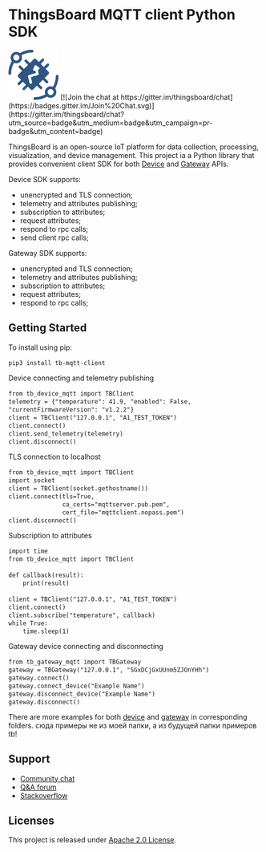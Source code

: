 # ThingsBoard MQTT client Python SDK
<img src="./logo.png?raw=true" width="100" height="100">
[![Join the chat at https://gitter.im/thingsboard/chat](https://badges.gitter.im/Join%20Chat.svg)](https://gitter.im/thingsboard/chat?utm_source=badge&utm_medium=badge&utm_campaign=pr-badge&utm_content=badge)

ThingsBoard is an open-source IoT platform for data collection, processing, visualization, and device management.
This project ia a Python library that provides convenient client SDK for both [Device](https://thingsboard.io/docs/reference/mqtt-api/) and [Gateway](https://thingsboard.io/docs/reference/gateway-mqtt-api/) APIs.

Device SDK supports:
- unencrypted and TLS connection;
- telemetry and attributes publishing;
- subscription to attributes;
- request attributes;
- respond to rpc calls;
- send client rpc calls;

Gateway SDK supports:
- unencrypted and TLS connection;
- telemetry and attributes publishing;
- subscription to attributes;
- request attributes;
- respond to rpc calls;

## Getting Started

To install using pip:
```
pip3 install tb-mqtt-client
```

Device connecting and telemetry publishing
```
from tb_device_mqtt import TBClient
telemetry = {"temperature": 41.9, "enabled": False, "currentFirmwareVersion": "v1.2.2"}
client = TBClient("127.0.0.1", "A1_TEST_TOKEN")
client.connect()
client.send_telemetry(telemetry)
client.disconnect()
```

TLS connection to localhost
```
from tb_device_mqtt import TBClient
import socket
client = TBClient(socket.gethostname())
client.connect(tls=True,
               ca_certs="mqttserver.pub.pem",
               cert_file="mqttclient.nopass.pem")
client.disconnect()
```
Subscription to attributes
```
import time
from tb_device_mqtt import TBClient

def callback(result):
    print(result)

client = TBClient("127.0.0.1", "A1_TEST_TOKEN")
client.connect()
client.subscribe("temperature", callback)
while True:
    time.sleep(1)
```

Gateway device connecting and disconnecting
```
from tb_gateway_mqtt import TBGateway
gateway = TBGateway("127.0.0.1", "SGxDCjGxUUnm5ZJOnYHh")
gateway.connect()
gateway.connect_device("Example Name")
gateway.disconnect_device("Example Name")
gateway.disconnect()
```
There are more examples for both [device](https://github.com/serhiilikh/tb_mqtt_client/tree/master/examples/device) and [gateway](https://github.com/serhiilikh/tb_mqtt_client/tree/master/examples/gateway) in corresponding folders.
сюда примеры не из моей папки, а из будущей папки примеров tb!

## Support

 - [Community chat](https://gitter.im/thingsboard/chat)
 - [Q&A forum](https://groups.google.com/forum/#!forum/thingsboard)
 - [Stackoverflow](http://stackoverflow.com/questions/tagged/thingsboard)

## Licenses

This project is released under [Apache 2.0 License](./LICENSE).
